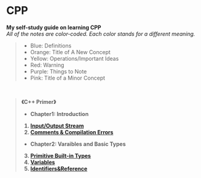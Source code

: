 # CPP
**My self-study guide on learning CPP**<br>
*All of the notes are color-coded. Each color stands for a different meaning.*
> + Blue: Definitions
> + Orange: Title of A New Concept
> + Yellow: Operations/Important Ideas
> + Red: Warning
> + Purple: Things to Note
> + Pink: Title of a Minor Concept
<br>

> <strong> 《C++ Primer》
> + Chapter1: Introduction
> 1. [Input/Output Stream](https://github.com/KingArthur0205/CPP/blob/main/CPP%20Primer%20Notes/%E3%80%90CPP%E3%80%91Day_one.pdf)
> 2. [Comments & Compilation Errors](https://github.com/KingArthur0205/CPP/blob/main/CPP%20Primer%20Notes/%E3%80%90CPP%E3%80%91Day_two.pdf)
> + Chapter2: Varaibles and Basic Types
> 3. [Primitive Built-in Types](https://github.com/KingArthur0205/CPP/blob/main/CPP%20Primer%20Notes/%E3%80%90CPP%E3%80%91Day_three.pdf)
> 4. [Variables](https://github.com/KingArthur0205/CPP/blob/main/CPP%20Primer%20Notes/%E3%80%90CPP%E3%80%91Day_four.pdf)
> 5. [Identifiers&Reference](https://github.com/KingArthur0205/CPP/blob/main/CPP%20Primer%20Notes/%E3%80%90CPP%E3%80%91Day_five.pdf)
